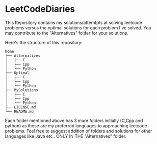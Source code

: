 # LeetCodeDiaries

This Repository contains my solutions/attemtpts at solving leetcode problems versus the optimal solutions for each problem I've solved. You may contribute to the "Alternatives" folder for your solutions.

Here's the structure of this repository:

```
home
├── Alternatives
│   ├── C
│   ├── Cpp
│   └── Python
├── Optimal
│   ├── C
│   ├── Cpp
│   └── Python
├── MySolutions
│   ├── C
│   ├── Cpp
│   └── Python
├── LICENSE.md
└── README.md
```

Each folder mentioned above has 3 more folders initially (C,Cpp and python) as these are my preferred languages to approaching leetcode problems. Feel free to suggest addition of folders and solutions for other languages like Java etc.. ONLY IN THE "Alternatives" folder. 
